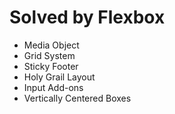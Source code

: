 # Solved by Flexbox


* Media Object
* Grid System
* Sticky Footer
* Holy Grail Layout
* Input Add-ons
* Vertically Centered Boxes
